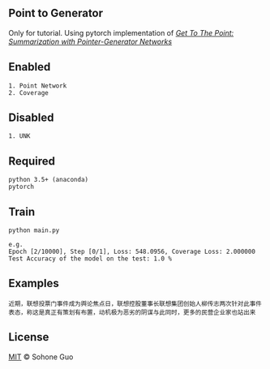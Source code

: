 

## Point to Generator

Only for tutorial. Using pytorch implementation of *[Get To The Point: Summarization with Pointer-Generator Networks](https://arxiv.org/abs/1704.04368)*

## Enabled
```
1. Point Network
2. Coverage
```

## Disabled
```
1. UNK
```

## Required
```
python 3.5+ (anaconda)
pytorch
```

## Train

```
python main.py

e.g.
Epoch [2/10000], Step [0/1], Loss: 548.0956, Coverage Loss: 2.000000
Test Accuracy of the model on the test: 1.0 %
```

## Examples

```
近期，联想投票门事件成为舆论焦点日，联想控股董事长联想集团创始人柳传志两次针对此事件表态，称这是真正有策划有布置，动机极为恶劣的阴谋与此同时，更多的民营企业家也站出来
```


## License

[MIT](LICENSE) © Sohone Guo




